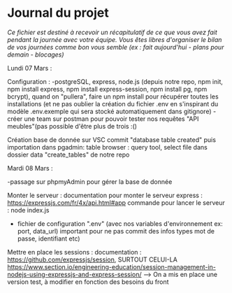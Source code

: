 # Journal du projet

*Ce fichier est destiné à recevoir un récapitulatif de ce que vous avez fait pendant la journée avec votre équipe. Vous êtes libres d'organiser le bilan de vos journées comme bon vous semble (ex : fait aujourd'hui - plans pour demain - blocages)*

Lundi 07 Mars :

Configuration :
-postgreSQL, express, node.js 
(depuis notre repo, npm init, npm install express, npm install express-session, npm install pg, npm bcrypt), quand on "pullera", faire un npm install pour récupérer toutes les installations (et ne pas oublier la création du fichier .env en s'inspirant du modèle .env.exemple qui sera stocké automatiquement dans gitignore)
-créer une team sur postman pour pouvoir tester nos requêtes "API meubles"(pas possible d'être plus de trois :() 

Création base de donnée sur VSC commit "database table created" puis importation dans pgadmin:
table browser : query tool, select file dans dossier data "create_tables" de notre repo

Mardi 08 Mars : 

-passage sur phpmyAdmin pour gérer la base de donnée 

Monter le serveur :
documentation pour monter le serveur express : 
https://expressjs.com/fr/4x/api.html#app
commande pour lancer le serveur : node index.js 
+ fichier de configuration ".env" (avec nos variables d'environnement ex: port, data_url) important pour ne pas commit des infos types mot de passe, identifiant etc) 

Mettre en place les sessions : 
documentation : https://github.com/expressjs/session, 
SURTOUT CELUI-LA https://www.section.io/engineering-education/session-management-in-nodejs-using-expressjs-and-express-session/
--> On a mis en place une version test, à modifier en fonction des besoins du front 





